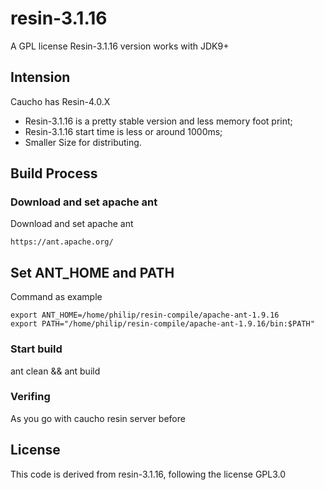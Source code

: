 

# resin-3.1.16
A GPL license Resin-3.1.16 version works with JDK9+

## Intension
Caucho has Resin-4.0.X

* Resin-3.1.16 is a pretty stable version and less memory foot print;
* Resin-3.1.16 start time is less or around 1000ms;
* Smaller Size for distributing.

## Build Process

### Download and set apache ant

Download and set apache ant
```
https://ant.apache.org/
```

## Set ANT_HOME and PATH


Command as example

```
export ANT_HOME=/home/philip/resin-compile/apache-ant-1.9.16
export PATH="/home/philip/resin-compile/apache-ant-1.9.16/bin:$PATH"
```

### Start build

ant clean && ant build

### Verifing

As you go with caucho resin server before

## License

This code is derived from resin-3.1.16, following the license GPL3.0



